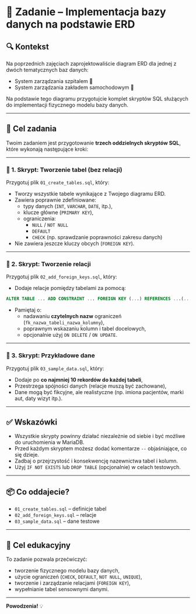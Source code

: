 
# 🧪 Zadanie – Implementacja bazy danych na podstawie ERD

## 🔍 Kontekst
Na poprzednich zajęciach zaprojektowaliście diagram ERD dla jednej z dwóch tematycznych baz danych:
- System zarządzania szpitalem 🏥
- System zarządzania zakładem samochodowym 🚗

Na podstawie tego diagramu przygotujcie komplet skryptów SQL służących do implementacji fizycznego modelu bazy danych.

---

## 🎯 Cel zadania

Twoim zadaniem jest przygotowanie **trzech oddzielnych skryptów SQL**, które wykonają następujące kroki:

---

### 🧱 1. Skrypt: Tworzenie tabel (bez relacji)

Przygotuj plik `01_create_tables.sql`, który:

- Tworzy wszystkie tabele wynikające z Twojego diagramu ERD.
- Zawiera poprawnie zdefiniowane:
  - typy danych (`INT`, `VARCHAR`, `DATE`, itp.),
  - klucze główne (`PRIMARY KEY`),
  - ograniczenia:
    - `NULL` / `NOT NULL`
    - `DEFAULT`
    - `CHECK` (np. sprawdzanie poprawności zakresu danych)
- Nie zawiera jeszcze kluczy obcych (`FOREIGN KEY`).

---

### 🔗 2. Skrypt: Tworzenie relacji

Przygotuj plik `02_add_foreign_keys.sql`, który:

- Dodaje relacje pomiędzy tabelami za pomocą:
  
```sql
ALTER TABLE ... ADD CONSTRAINT ... FOREIGN KEY (...) REFERENCES ...(...);
```

- Pamiętaj o:
  - nadawaniu **czytelnych nazw** ograniczeń (`fk_nazwa_tabeli_nazwa_kolumny`),
  - poprawnym wskazaniu kolumn i tabel docelowych,
  - opcjonalnie użyj `ON DELETE` / `ON UPDATE`.

---

### 🧾 3. Skrypt: Przykładowe dane

Przygotuj plik `03_sample_data.sql`, który:

- Dodaje po **co najmniej 10 rekordów do każdej tabeli**,
- Przestrzega spójności danych (relacje muszą być zachowane),
- Dane mogą być fikcyjne, ale realistyczne (np. imiona pacjentów, marki aut, daty wizyt itp.).

---

## ✅ Wskazówki

- Wszystkie skrypty powinny działać niezależnie od siebie i być możliwe do uruchomienia w MariaDB.
- Przed każdym skryptem możesz dodać komentarze `--` objaśniające, co się dzieje.
- Zadbaj o przejrzystość i konsekwencję nazewnictwa tabel i kolumn.
- Użyj `IF NOT EXISTS` lub `DROP TABLE` (opcjonalnie) w celach testowych.

---

## 📦 Co oddajecie?

- `01_create_tables.sql` – definicje tabel
- `02_add_foreign_keys.sql` – relacje
- `03_sample_data.sql` – dane testowe

---

## 🧠 Cel edukacyjny

To zadanie pozwala przećwiczyć:
- tworzenie fizycznego modelu bazy danych,
- użycie ograniczeń (`CHECK`, `DEFAULT`, `NOT NULL`, `UNIQUE`),
- tworzenie i zarządzanie relacjami (`FOREIGN KEY`),
- wypełnianie tabel sensownymi danymi.

---

**Powodzenia!** 💡
